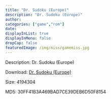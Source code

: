 ```yaml
---
title: "Dr. Sudoku (Europe)"
description: "Dr. Sudoku (Europe)"
author: 
categories: ["game","rom"]
date: 
displayInList: true
displayInMenu: false
dropCap: false
featuredImage: /img/miss/gamemiss.jpg
---
```


Description: Dr. Sudoku (Europe)

Download: <a style="text-decoration:underline;" href="https://mega.nz/#!aPA2WAxD!j6dM40vqtsq9D99rGHkXw_tFvve0DF2y7_tzRGbtdM0" target = "_blank" rel = "nofollow" > Dr. Sudoku (Europe)</a>

Size: 4194304

MD5: 30FF41B3A469BAD7CE39DEB6D50F8154

